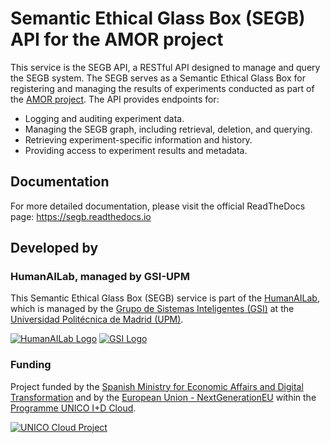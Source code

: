 
# Semantic Ethical Glass Box (SEGB) API for the AMOR project

This service is the SEGB API, a RESTful API designed to manage and query the SEGB system.
The SEGB serves as a Semantic Ethical Glass Box for registering and managing the results of experiments conducted as part of the [AMOR project](https://www.gsi.upm.es/amor).
The API provides endpoints for:

- Logging and auditing experiment data.
- Managing the SEGB graph, including retrieval, deletion, and querying.
- Retrieving experiment-specific information and history.
- Providing access to experiment results and metadata.

## Documentation

For more detailed documentation, please visit the official ReadTheDocs page:
<https://segb.readthedocs.io>

## Developed by

### HumanAILab, managed by GSI-UPM

This Semantic Ethical Glass Box (SEGB) service is part of the [HumanAILab](https://gsi.upm.es/humanailab), which is managed by the [Grupo de Sistemas Inteligentes (GSI)](https://www.gsi.upm.es) at the [Universidad Politécnica de Madrid (UPM)](https://www.upm.es).

[![HumanAILab Logo](https://gsi.upm.es/images/logos/humanai-lab_150x148.png)](https://gsi.upm.es/humanailab)
[![GSI Logo](https://gsi.upm.es/images/logos/logo_gsi_150x138.png)](https://www.gsi.upm.es)

### Funding

Project funded by the [Spanish Ministry for Economic Affairs and Digital Transformation](https://digital.gob.es/index.html) and by the [European Union - NextGenerationEU](https://next-generation-eu.europa.eu/index_es) within the [Programme UNICO I+D Cloud](https://portalayudas.digital.gob.es/unico-idcloud/Paginas/Index.aspx).

[![UNICO Cloud Project](https://www.gsi.upm.es/images/articles/img-unico-cloud.jpg)](https://portalayudas.digital.gob.es/unico-idcloud/Paginas/Index.aspx)
